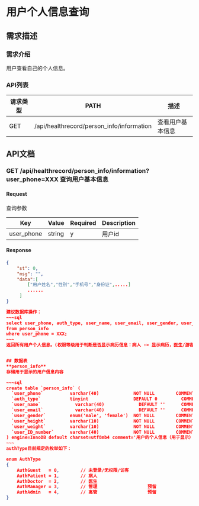 # 用户个人信息查询

## 需求描述

### 需求介绍

用户查看自己的个人信息。

### API列表

| 请求类型  | PATH                                                          | 描述               |
| -------- | ------------------------------------------------------------  | ----------------  |
| GET      | /api/healthrecord/person_info/information                       | 查看用户基本信息     |



## API文档

### GET  /api/healthrecord/person_info/information?user_phone=XXX   查询用户基本信息

#### Request

查询参数

| Key          | Value | Required | Description    |
| ------------ | ----- | -------- | -------------- |
| user_phone   |string | y        | 用户id          |


#### Response

```json
{
	"st": 0,
	"msg": "",
	"data":[ 
        ["用户姓名","性别","手机号","身份证",.....]
        ......
     ]
}

建议数据库操作：
~~~sql
select user_phone, auth_type, user_name, user_email, user_gender, user_height, user_weight, user_ID_number
from person_info
where user_phone = XXX;
~~~
返回所有用户个人信息。(权限等级用于判断是否显示病历信息：病人 -> 显示病历，医生/游客 -> 不显示病历)


## 数据表
**person_info**
存储用于显示的用户信息内容

~~~sql
create table `person_info` (
  `user_phone`          varchar(40)             NOT NULL        COMMENT '电话',
  `auth_type`         	tinyint                 DEFAULT 0	      COMMENT '权限等级',
  `user_name`   	      varchar(40)             DEFAULT ''      COMMENT '姓名',
  `user_email`  	      varchar(40)             DEFAULT ''      COMMENT '电子邮箱',
  `user_gender`         enum('male', 'female')  NOT NULL        COMMENT '性别',        
  `user_height`         varchar(10)             NOT NULL        COMMENT '身高',
  `user_weight`         varchar(10)             NOT NULL        COMMENT '体重',
  `user_ID_number`      varchar(40)             NOT NULL        COMMENT '身份证号',
) engine=InnoDB default charset=utf8mb4 comment='用户的个人信息（用于显示）';
~~~
authType目前规定的枚举如下：

enum AuthType
{
    AuthGuest   = 0,        // 未登录/无权限/访客				
    AuthPatient = 1,        // 病人 
    AuthDoctor  = 2,        // 医生
    AuthManager = 3,        // 管理					预留	
    AuthAdmin   = 4,        // 高管					预留
}
